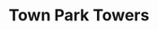---
title: Town Park Towers
phone: (408) 288-8750
website: http://www.ncphs.org/affordable-housing/town-park-towers-san-jose
management: Northern California Presbyterian Homes & Services
location: "San Jose"
tags: []
---